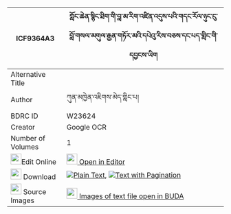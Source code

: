 |ICF9364A3|ཀློང་ཆེན་སྙིང་ཐིག་གི་བླ་མ་རིག་འཛིན་འདུས་པའི་གདང་རོལ་ཉུང་ངུ་བློ་གསལ་མགུལ་རྒྱན་གཏོར་མའི་དཔེའུ་རིས་བཅས་དང་པད་གླིང་གི་དབྱངས་ཡིག 
| --- | --- 
|Alternative Title |
|Author| ཀུན་མཁྱེན་འཇིགས་མེད་གླིང་པ།
|BDRC ID | W23624
|Creator | Google OCR
|Number of Volumes| 1
|<img width="25" src="https://img.icons8.com/color/25/000000/edit-property.png">Edit Online| [<img width="25" src="https://avatars.githubusercontent.com/u/45091458?s=200&v=4"> Open in Editor](http://editor.openpecha.org/ICF9364A3)
|<img width="25" src="https://img.icons8.com/fluent/48/000000/download-2.png"/>  Download | [![](https://img.icons8.com/color/20/000000/txt.png)Plain Text](https://github.com/Openpecha/ICF9364A3/releases/download/v1/longchen_nyingtik_gi_lama_rigd_plain_ICF9364A3.zip), [![](https://img.icons8.com/color/20/000000/txt.png)Text with Pagination](https://github.com/Openpecha/ICF9364A3/releases/download/v1/longchen_nyingtik_gi_lama_rigd_pages_ICF9364A3.zip)
|<img width="25" src="https://img.icons8.com/plasticine/100/000000/pictures-folder.png"/>  Source Images | [<img width="25" src="https://library.bdrc.io/icons/BUDA-small.svg"> Images of text file open in BUDA](https://library.bdrc.io/show/bdr:W23624)
